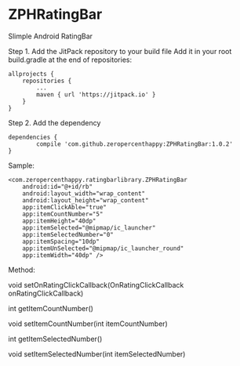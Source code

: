 # ZPHRatingBar
Slimple Android RatingBar

Step 1. Add the JitPack repository to your build file
Add it in your root build.gradle at the end of repositories:

	allprojects {
		repositories {
			...
			maven { url 'https://jitpack.io' }
		}
	}

Step 2. Add the dependency

	dependencies {
	        compile 'com.github.zeropercenthappy:ZPHRatingBar:1.0.2'
	}

Sample:

    <com.zeropercenthappy.ratingbarlibrary.ZPHRatingBar
        android:id="@+id/rb"
        android:layout_width="wrap_content"
        android:layout_height="wrap_content"
        app:itemClickAble="true"
        app:itemCountNumber="5"
        app:itemHeight="40dp"
        app:itemSelected="@mipmap/ic_launcher"
        app:itemSelectedNumber="0"
        app:itemSpacing="10dp"
        app:itemUnSelected="@mipmap/ic_launcher_round"
        app:itemWidth="40dp" />

Method:

  void setOnRatingClickCallback(OnRatingClickCallback onRatingClickCallback)
  
  int getItemCountNumber()
  
  void setItemCountNumber(int itemCountNumber)
  
  int getItemSelectedNumber()
  
  void setItemSelectedNumber(int itemSelectedNumber)
  
